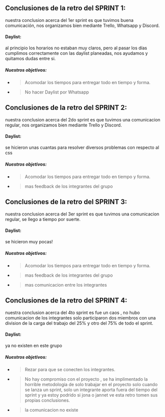 ## Conclusiones de la retro del SPRINT 1:

nuestra conclusion acerca del 1er sprint es que tuvimos  buena comunicación, nos organizamos bien mediante Trello, Whatsapp y Discord.

#### Daylist:
al principio los horarios no estaban muy claros, pero al pasar los días cumplimos correctamente con las daylist planeadas, nos ayudamos y quitamos dudas entre si.

##### Nuestros objetivos:
- > Acomodar los tiempos para entregar todo en tiempo y forma.
- > No hacer Daylist por Whatsapp



## Conclusiones de la retro del SPRINT 2:

nuestra conclusion acerca del 2do sprint es que tuvimos una comunicacion regular, nos organizamos bien mediante Trello y Discord.

#### Daylist:
se hicieron unas cuantas para resolver diversos problemas con respecto al css 

##### Nuestros objetivos:
- > Acomodar los tiempos para entregar todo en tiempo y forma.
- > mas feedback de los integrantes del grupo




## Conclusiones de la retro del SPRINT 3:

nuestra conclusion acerca del 3er sprint es que tuvimos una comunicacion regular, se llego a tiempo por suerte.

#### Daylist:
se hicieron muy pocas! 

##### Nuestros objetivos:
- > Acomodar los tiempos para entregar todo en tiempo y forma.
- > mas feedback de los integrantes del grupo
- > mas comunicacion entre los integrantes



## Conclusiones de la retro del SPRINT 4:

nuestra conclusion acerca del 4to sprint es fue un caos , no hubo comunicacion de los integrantes solo participaron dos miembros con una division de la carga del trabajo del 25% y otro del 75% de todo el sprint.

#### Daylist:
ya no existen en este grupo 

##### Nuestros objetivos:
- > Rezar para que se conecten los integrantes.
- > No hay compromiso con el proyecto , se ha implimentado la horrible metodologia de solo trabajar en el proyecto solo cuando se lanza un sprint, solo un integrante aporta fuera del tiempo del sprint y ya estoy podrido si jona o jannet ve esta retro tomen sus propias conclusiones. 
- > la comunicacion no existe



